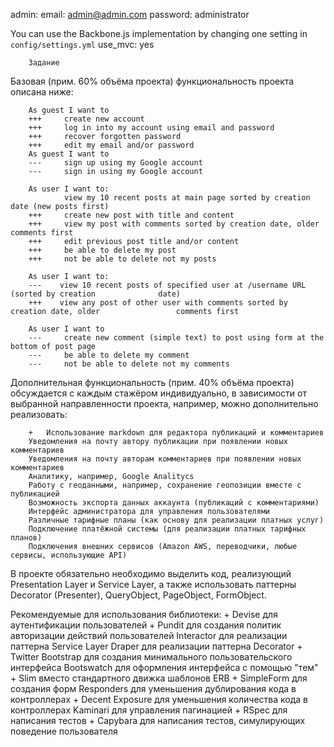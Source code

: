 admin:
        email: admin@admin.com
        password: administrator

You can use the Backbone.js implementation by changing one setting in `config/settings.yml`
        use_mvc: yes

        Задание
  Базовая (прим. 60% объёма проекта) функциональность проекта описана ниже:

        As guest I want to
        +++     create new account
        +++     log in into my account using email and password
        +++     recover forgotten password
        +++     edit my email and/or password
        As guest I want to
        ---     sign up using my Google account
        ---     sign in using my Google account

        As user I want to:
                view my 10 recent posts at main page sorted by creation date (new posts first)
        +++     create new post with title and content
        +++     view my post with comments sorted by creation date, older comments first
        +++     edit previous post title and/or content
        +++     be able to delete my post
        +++     not be able to delete not my posts

        As user I want to:
        ---    view 10 recent posts of specified user at /username URL (sorted by creation              date)
        +++    view any post of other user with comments sorted by creation date, older                 comments first

        As user I want to
        ---     create new comment (simple text) to post using form at the bottom of post page
        ---     be able to delete my comment
        ---     not be able to delete not my comments

  Дополнительная функциональность (прим. 40% объёма проекта) обсуждается с каждым стажёром индивидуально, в зависимости от выбранной направленности проекта, например, можно дополнительно реализовать:

        +   Использование markdown для редактора публикаций и комментариев
        Уведомления на почту автору публикации при появлении новых комментариев
        Уведомления на почту авторам комментариев при появлении новых комментариев
        Аналитику, например, Google Analitycs
        Работу с геоданными, например, сохранение геопозиции вместе с публикацией
        Возможность экспорта данных аккаунта (публикаций с комментариями)
        Интерфейс администратора для управления пользователями
        Различные тарифные планы (как основу для реализации платных услуг)
        Подключение платёжной системы (для реализации платных тарифных планов)
        Подключения внешних сервисов (Amazon AWS, переводчики, любые сервисы, использующие API)
В проекте обязательно необходимо выделить код, реализующий Presentation Layer и Service Layer, а также использовать паттерны Decorator (Presenter), QueryObject, PageObject, FormObject.

  Рекомендуемые для использования библиотеки:
        +   Devise для аутентификации пользователей
        +   Pundit для создания политик авторизации действий пользователей
        Interactor для реализации паттерна Service Layer
        Draper для реализации паттерна Decorator
        +   Twitter Bootstrap для создания минимального пользовательского интерфейса
        Bootswatch для оформления интерфейса с помощью "тем"
        +   Slim вместо стандартного движка шаблонов ERB
        +   SimpleForm для создания форм
        Responders для уменьшения дублирования кода в контроллерах
        +   Decent Exposure для уменьшения количества кода в контроллерах
        Kaminari для управления пагинацией
        +   RSpec для написания тестов
        +   Capybara для написания тестов, симулирующих поведение пользователя
